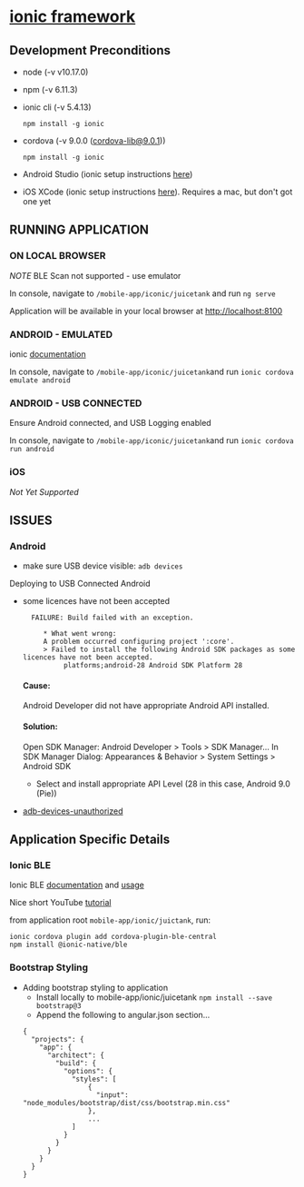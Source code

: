 # [ionic framework](https://ionicframework.com/)

## Development Preconditions

- node (-v v10.17.0)
- npm (-v 6.11.3)
- ionic cli (-v 5.4.13)
    
    `npm install -g ionic`

- cordova (-v 9.0.0 (cordova-lib@9.0.1))

    `npm install -g ionic`

- Android Studio (ionic setup instructions [here](https://ionicframework.com/docs/installation/android))

- iOS XCode (ionic setup instructions [here](https://ionicframework.com/docs/installation/ios)). Requires a mac, but don't got one yet

## RUNNING APPLICATION

###  ON LOCAL BROWSER

*NOTE* BLE Scan not supported - use emulator

In console, navigate to `/mobile-app/iconic/juicetank` and run `ng serve` 

Application will be available in your local browser at [http://localhost:8100](http://localhost:8100) 

### ANDROID - EMULATED

ionic [documentation](https://ionicframework.com/docs/cli/commands/cordova-emulate)

In console, navigate to `/mobile-app/iconic/juicetank`and run `ionic cordova emulate android`

### ANDROID - USB CONNECTED

Ensure Android connected, and USB Logging enabled

In console, navigate to `/mobile-app/iconic/juicetank`and run `ionic cordova run android`

### iOS

_Not Yet Supported_

## ISSUES

### Android

* make sure USB device visible:
`adb devices`

Deploying to USB Connected Android

*  some licences have not been accepted 
    ```
      FAILURE: Build failed with an exception.
         
         * What went wrong:
         A problem occurred configuring project ':core'.
         > Failed to install the following Android SDK packages as some licences have not been accepted.
              platforms;android-28 Android SDK Platform 28
    ```
   #### Cause: 
   Android Developer did not have appropriate Android API installed.
   
   #### Solution:
   Open SDK Manager: Android Developer > Tools > SDK Manager...
   In SDK Manager Dialog: Appearances & Behavior > System Settings > Android SDK
   - Select and install appropriate API Level (28 in this case, Android 9.0 (Pie)) 
   
* [adb-devices-unauthorized](https://stackoverflow.com/questions/31638582/android-adb-devices-unauthorized)

## Application Specific Details

### Ionic BLE

Ionic BLE [documentation](https://ionicframework.com/docs/native/ble) and [usage](https://github.com/don/cordova-plugin-ble-central)

Nice short YouTube [tutorial](https://www.youtube.com/watch?v=ZZOauPBUhSs)

from application root `mobile-app/ionic/juictank`, run:
```
ionic cordova plugin add cordova-plugin-ble-central
npm install @ionic-native/ble
```

### Bootstrap Styling 
- Adding bootstrap styling to application
    * Install locally to mobile-app/ionic/juicetank `npm install --save bootstrap@3`
    * Append the following to angular.json section...
    ```
    { 
      "projects": {
        "app": {
          "architect": {
            "build": {
              "options": {
                "styles": [
                    {
                      "input": "node_modules/bootstrap/dist/css/bootstrap.min.css"
                    },              
                    ...
                ]
              }
            }
          }
        }
      }
    }
    ``` 

